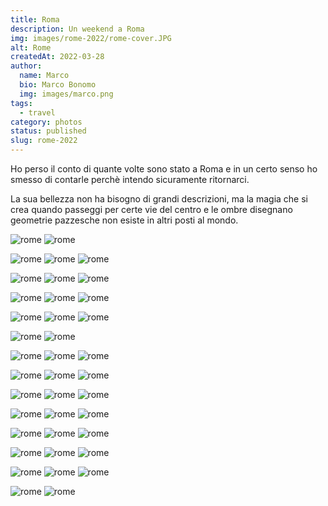 ```yaml
---
title: Roma
description: Un weekend a Roma
img: images/rome-2022/rome-cover.JPG
alt: Rome
createdAt: 2022-03-28
author:
  name: Marco
  bio: Marco Bonomo
  img: images/marco.png
tags:
  - travel
category: photos
status: published
slug: rome-2022
---
```


Ho perso il conto di quante volte sono stato a Roma e in un certo senso ho smesso di contarle perchè intendo sicuramente ritornarci.

La sua bellezza non ha bisogno di grandi descrizioni, ma la magia che si crea quando passeggi per certe vie del centro e le ombre disegnano geometrie pazzesche non esiste in altri posti al mondo.


![rome](images/rome-2022/rome_2022_01.JPG)
![rome](images/rome-2022/rome_2022_03.JPG)


![rome](images/rome-2022/rome_2022_04.JPG)
![rome](images/rome-2022/rome_2022_05.JPG)
![rome](images/rome-2022/rome_2022_06.JPG)


![rome](images/rome-2022/rome_2022_07.JPG)
![rome](images/rome-2022/rome_2022_08.JPG)
![rome](images/rome-2022/rome_2022_09.JPG)


![rome](images/rome-2022/rome_2022_10.JPG)
![rome](images/rome-2022/rome_2022_11.JPG)
![rome](images/rome-2022/rome_2022_12.JPG)


![rome](images/rome-2022/rome_2022_13.JPG)
![rome](images/rome-2022/rome_2022_14.JPG)
![rome](images/rome-2022/rome_2022_15.JPG)


![rome](images/rome-2022/rome_2022_16.JPG)
![rome](images/rome-2022/rome_2022_22.JPG)


![rome](images/rome-2022/rome_2022_19.JPG)
![rome](images/rome-2022/rome_2022_17.JPG)
![rome](images/rome-2022/rome_2022_18.JPG)


![rome](images/rome-2022/rome_2022_20.JPG)
![rome](images/rome-2022/rome_2022_23.JPG)
![rome](images/rome-2022/rome_2022_24.JPG)


![rome](images/rome-2022/rome_2022_25.JPG)
![rome](images/rome-2022/rome_2022_26.JPG)
![rome](images/rome-2022/rome_2022_27.JPG)


![rome](images/rome-2022/rome_2022_29.JPG)
![rome](images/rome-2022/rome_2022_30.JPG)
![rome](images/rome-2022/rome_2022_31.JPG)


![rome](images/rome-2022/rome_2022_32.JPG)
![rome](images/rome-2022/rome_2022_33.JPG)
![rome](images/rome-2022/rome_2022_34.JPG)


![rome](images/rome-2022/rome_2022_35.JPG)
![rome](images/rome-2022/rome_2022_36.JPG)
![rome](images/rome-2022/rome_2022_37.JPG)


![rome](images/rome-2022/rome_2022_38.JPG)
![rome](images/rome-2022/rome_2022_39.JPG)
![rome](images/rome-2022/rome_2022_40.JPG)


![rome](images/rome-2022/rome_2022_41.JPG)
![rome](images/rome-2022/rome_2022_42.JPG)


<recipe name="Kodak Portra 400" :values='{
  "SourceFile": "DSCF2138.JPG",
  "FilmMode": "Classic Chrome",
  "DynamicRangeSetting": "Manual",
  "GrainEffect": "Strong",
  "WhiteBalance": "Daylight",
  "WhiteBalanceFineTune": "Red +40, Blue -100",
  "HighlightTone": "-1 (medium soft)",
  "ShadowTone": "+2 (hard)",
  "Saturation": "-2 (low)",
  "Sharpness": "Hard",
  "NoiseReduction": "-3 (very weak)"
}'
/>
